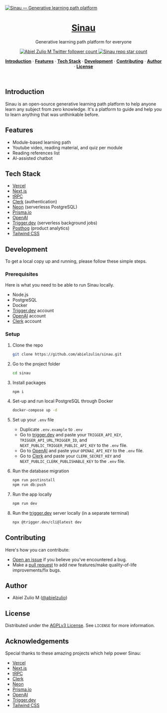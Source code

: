 <a href="https://sinau.app">
  <img alt="Sinau — Generative learning path platform" src="https://www.sinau.app/og.png">
  <h1 align="center">Sinau</h1>
</a>

<p align="center">
  Generative learning path platform for everyone
</p>

<p align="center">
  <a href="https://twitter.com/abielzulio">
    <img src="https://img.shields.io/twitter/follow/abielzulio?style=flat&label=abielzulio&logo=twitter&color=0bf&logoColor=fff" alt="Abiel Zulio M Twitter follower count" />
  </a>
  <a href="https://github.com/abielzulio/sinau">
    <img src="https://img.shields.io/github/stars/abielzulio/sinau?label=abielzulio%2Fsinau" alt="Sinau repo star count" />
  </a>
</p>

<p align="center">
  <a href="#introduction"><strong>Introduction</strong></a> ·
  <a href="#features"><strong>Features</strong></a> ·
  <a href="#tech-stack"><strong>Tech Stack</strong></a> ·
  <a href="#development"><strong>Development</strong></a> ·
  <a href="#contributing"><strong>Contributing</strong></a> ·
  <a href="#author"><strong>Author</strong></a> ·
  <a href="#license"><strong>License</strong></a>
</p>
<br/>

## Introduction

Sinau is an open-source generative learning path platform to help anyone learn any subject from zero knowledge. It's a platform to guide and help you to learn anything that was unthinkable before.

## Features

- Module-based learning path
- Youtube video, reading material, and quiz per module
- Reading references list
- AI-assisted chatbot

## Tech Stack

- [Vercel](https://vercel.com/?utm_source=sinau&utm_campaign=oss)
- [Next.js](https://nextjs.org/)
- [tRPC](https://trpc.io/)
- [Clerk](https://clerk.com/) (authentication)
- [Neon](https://neon.tech) (serverlesss PostgreSQL)
- [Prisma.io](https://prisma.io/)
- [OpenAI](https://openai.com/)
- [Trigger.dev](https://trigger.dev/) (serverless background jobs)
- [Posthog](https://posthog.com/) (product analytics)
- [Tailwind CSS](https://tailwindcss.com/)

## Development

To get a local copy up and running, please follow these simple steps.

### Prerequisites

Here is what you need to be able to run Sinau locally.

- Node.js
- PostgreSQL
- Docker
- [Trigger.dev](https://trigger.dev/) account
- [OpenAI](https://openai.com/) account
- [Clerk](https://clerk.com/) account

### Setup

1. Clone the repo

   ```sh
   git clone https://github.com/abielzulio/sinau.git
   ```

2. Go to the project folder

   ```sh
   cd sinau
   ```

3. Install packages

   ```sh
   npm i
   ```

4. Set-up and run local PostgreSQL through Docker

   ```sh
   docker-compose up -d
   ```

5. Set up your `.env` file

   - Duplicate `.env.example` to `.env`
   - Go to [trigger.dev](https://trigger.dev/) and paste your `TRIGGER_API_KEY`, `TRIGGER_API_URL`,`TRIGGER_ID`, and `NEXT_PUBLIC_TRIGGER_PUBLIC_API_KEY` to the `.env` file.
   - Go to [OpenAI](https://openai.com/) and paste your `OPENAI_API_KEY` to the `.env` file.
   - Go to [Clerk](https://clerk.com/) and paste your `CLERK_SECRET_KEY` and `NEXT_PUBLIC_CLERK_PUBLISHABLE_KEY` to the `.env` file.

6. Run the database migration

   ```sh
   npm run postinstall
   npm run db:push
   ```

7. Run the app locally

   ```sh
   npm run dev
   ```

8. Run the [trigger.dev](https://trigger.dev/) server locally (in a separate terminal)

   ```sh
   npx @trigger.dev/cli@latest dev
   ```

## Contributing

Here's how you can contribute:

- [Open an issue](https://github.com/abielzulio/sinau/issues) if you believe you've encountered a bug.
- Make a [pull request](https://github.com/abielzulio/sinau/pull) to add new features/make quality-of-life improvements/fix bugs.

<!-- ## Contributors

<a href="https://github.com/abielzulio/sinau/graphs/contributors">
  <img src="https://contrib.rocks/image?repo=abielzulio/sinau" />
</a>
 -->

## Author

- Abiel Zulio M ([@abielzulio](https://twitter.com/abielzulio))

## License

Distributed under the [AGPLv3 License](https://github.com/abielzulio/sinau/blob/main/LICENSE). See `LICENSE` for more information.

## Acknowledgements

Special thanks to these amazing projects which help power Sinau:

- [Vercel](https://vercel.com/?utm_source=sinau&utm_campaign=oss)
- [Next.js](https://nextjs.org/)
- [tRPC](https://trpc.io/)
- [Clerk](https://clerk.com/)
- [Neon](https://neon.tech)
- [Prisma.io](https://prisma.io/)
- [OpenAI](https://openai.com/)
- [Trigger.dev](https://trigger.dev/)
- [Tailwind CSS](https://tailwindcss.com/)
